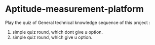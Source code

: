 # Aptitude-measurement-platform
Play the quiz of General technical knowledge
sequence of this project : 
1) simple quiz round, which dont give u option.
2) simple quiz round, which give u option.
